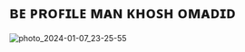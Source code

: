 # ʙᴇ ᴘʀᴏꜰɪʟᴇ ᴍᴀɴ ᴋʜᴏꜱʜ ᴏᴍᴀᴅɪᴅ



![photo_2024-01-07_23-25-55](https://github.com/user-attachments/assets/761ae701-a81f-4324-b371-c182f0921a30)
